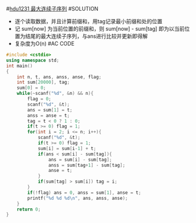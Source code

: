 #[hdu1231 最大连续子序列](http://acm.hdu.edu.cn/showproblem.php?pid=1231)
#SOLUTION
+ 逐个读取数据，并且计算前缀和，用tag记录最小前缀和处的位置
+ 记 sum[now] 为当前位置的前缀和，则 sum[now] - sum[tag] 即为以当前位置为结尾的最大连续子序列，与ans进行比较并更新即得解
+ 复杂度为O(n)
#AC CODE
```c++
#include <cstdio>
using namespace std;
int main()
{
    int n, t, ans, anss, anse, flag;
    int sum[20000], tag;
    sum[0] = 0;
    while(~scanf("%d", &n) && n){
        flag = 0;
        scanf("%d", &t);
        ans = sum[1] = t;
        anss = anse = t;
        tag = t < 0 ? 1 : 0;
        if(t >= 0) flag = 1;
        for(int i = 2; i <= n; i++){
            scanf("%d", &t);
            if(t >= 0) flag = 1;
            sum[i] = sum[i-1] + t;
            if(ans < sum[i] - sum[tag]){
                ans = sum[i] - sum[tag];
                anss = sum[tag+1] - sum[tag];
                anse = t;
            }
            if(sum[tag] > sum[i]) tag = i; 
        }
        if(!flag) ans = 0, anss = sum[1], anse = t;
        printf("%d %d %d\n", ans, anss, anse);
    }
    return 0;
}
```

